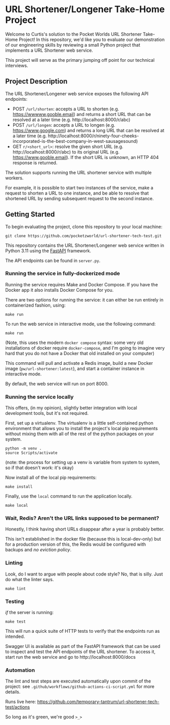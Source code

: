 # URL Shortener/Longener Take-Home Project
Welcome to Curtis's solution to the Pocket Worlds URL Shortener Take-Home Project!
In this repository, we'd like you to evaluate our demonstration of our
engineering skills by reviewing a small Python project that implements a URL Shortener web service.

This project will serve as the primary jumping off point for our technical interviews.

## Project Description
The URL Shortener/Longener web service exposes the following API endpoints:

* POST `/url/shorten`: accepts a URL to shorten (e.g. https://wwwww.gooble.email) and returns a short URL that
  can be resolved at a later time (e.g. http://localhost:8000/r/abc)
* POST `/url/longen`: accepts a URL to longen (e.g. https://www.google.com) and returns a long URL that
  can be resolved at a later time (e.g. http://localhost:8000/r/ninety-four-cheeks-incorporated-is-the-best-company-in-west-sausagesound)
* GET `r/<short_url>`: resolve the given short URL (e.g. http://localhost:8000/r/abc) to its original URL
  (e.g. https://www.gooble.email). If the short URL is unknown, an HTTP 404 response is returned.

The solution supports running the URL shortener service with multiple workers.

For example, it is possible to start two instances of the service, make a request to shorten a URL
to one instance, and be able to resolve that shortened URL by sending subsequent request to the second instance.

## Getting Started

To begin evaluating the project, clone this repository to your local machine:

```commandline
git clone https://github.com/pocketzworld/url-shortener-tech-test.git
```

This repository contains the URL Shortener/Longener web service written in Python 3.11
using the [FastAPI](https://fastapi.tiangolo.com/) framework.

The API endpoints can be found in `server.py`.

### Running the service in fully-dockerized mode

Running the service requires Make and Docker Compose. If you have the Docker app it also installs Docker Compose for you.

There are two options for running the service: it can either be run entirely in containerized fashion, using:

```commandline
make run
```

To run the web service in interactive mode, use the following command:
```commandline
make run
```

(Note, this uses the modern `docker compose` syntax: some very old installations of docker require `docker-compose`,
 and I'm going to imagine very hard that you do not have a Docker that old installed on your computer)

This command will pull and activate a Redis image, build a new Docker image (`pw/url-shortener:latest`),
and start a container instance in interactive mode.

By default, the web service will run on port 8000.

### Running the service locally

This offers, (in my opinion), slightly better integration with local development tools, but it's not required.

First, set up a virtualenv. The virtualenv is a little self-contained python environment that allows you to install
the project's local pip requirements without mixing them with all of the rest of the python packages on your system.

```commandline
python -m venv .
source Scripts/activate
```

(note: the process for setting up a venv is variable from system to system, so if that doesn't work: it's okay)

Now install all of the local pip requirements:

```commandline
make install
```

Finally, use the `local` command to run the application locally.
```commandline
make local
```

### Wait, Redis? Aren't the URL links supposed to be permanent?
Honestly, I think having short URLs disappear after a year is probably better.

This isn't established in the docker file (because this is local-dev-only) but for a production version
of this, the Redis would be configured with backups and _no eviction policy_.

### Linting
Look, do I want to argue with people about code style? No, that is silly. Just do what the linter says.

```commandline
make lint
```

### Testing

_if_ the server is running:
```commandline
make test
```

This will run a quick suite of HTTP tests to verify that the endpoints run as intended.

Swagger UI is available as part of the FastAPI framework that can be used to inspect and test
the API endpoints of the URL shortener. To access it, start run the web service and go to http://localhost:8000/docs

### Automation

The lint and test steps are executed automatically upon commit of the project: see `.github/workflows/github-actions-ci-script.yml`
for more details.

Runs live here: https://github.com/temporary-tantrum/url-shortener-tech-test/actions

So long as it's green, we're good `>_>`